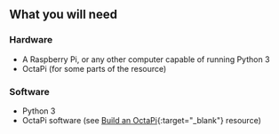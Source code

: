 ## What you will need

### Hardware
- A Raspberry Pi, or any other computer capable of running Python 3
- OctaPi (for some parts of the resource)

### Software
- Python 3
- OctaPi software (see [Build an OctaPi](https://projects.raspberrypi.org/en/projects/rpi-python-build-an-octapi){:target="_blank"} resource)
